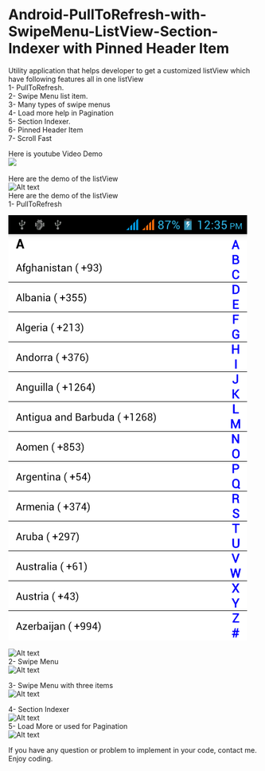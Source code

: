 # Android-PullToRefresh-with-SwipeMenu-ListView-Section-Indexer with Pinned Header Item

Utility application that helps developer to get a customized listView which have following features all in one listView <br />
1- PullToRefresh. <br />
2- Swipe Menu list item. <br />
3- Many types of swipe menus <br />
4- Load more help in Pagination <br />
5- Section Indexer.<br />
6- Pinned Header Item<br />
7- Scroll Fast<br />

Here is youtube Video Demo<br />
[![](http://img.youtube.com/vi/lTmH5QqE3BM/0.jpg)](https://www.youtube.com/watch?v=lTmH5QqE3BM)

Here are the demo of the listView<br />
![Alt text](https://github.com/AbdulRehmanNazar/Android-PullToRefresh-with-SwipeMenu-ListView-and-Section-Indexer/blob/master/AndroidPullToRefreshwithSwipeMenuListViewandSection-Indexer/raw/PullToRefreshSwipeMenuDemo.gif"") <br />
Here are the demo of the listView <br />
1- PullToRefresh<br />


![Alt text](https://github.com/AbdulRehmanNazar/Android-Section-Indexer/blob/master/raw/Screenshot_2015-12-08-12-35-35.png "")

![Alt text](https://github.com/AbdulRehmanNazar/Android-PullToRefresh-with-SwipeMenu-ListView-and-Section-Indexer/blob/master/AndroidPullToRefreshwithSwipeMenuListViewandSection-Indexer/raw/screen1.png"") <br />
2- Swipe Menu <br />
![Alt text](https://github.com/AbdulRehmanNazar/Android-PullToRefresh-with-SwipeMenu-ListView-and-Section-Indexer/blob/master/AndroidPullToRefreshwithSwipeMenuListViewandSection-Indexer/raw/screen2.png"")
<br />

3- Swipe Menu with three items <br />
![Alt text](https://github.com/AbdulRehmanNazar/Android-PullToRefresh-with-SwipeMenu-ListView-and-Section-Indexer/blob/master/AndroidPullToRefreshwithSwipeMenuListViewandSection-Indexer/raw/screen%205.png"") <br />

4- Section Indexer <br />
![Alt text](https://github.com/AbdulRehmanNazar/Android-PullToRefresh-with-SwipeMenu-ListView-and-Section-Indexer/blob/master/AndroidPullToRefreshwithSwipeMenuListViewandSection-Indexer/raw/screen3.png"") <br />
5- Load More or used for Pagination <br />
![Alt text](https://github.com/AbdulRehmanNazar/Android-PullToRefresh-with-SwipeMenu-ListView-and-Section-Indexer/blob/master/AndroidPullToRefreshwithSwipeMenuListViewandSection-Indexer/raw/screen4.png"") <br />

If you have any question or problem to implement in your code, contact me. <br />
Enjoy coding.






